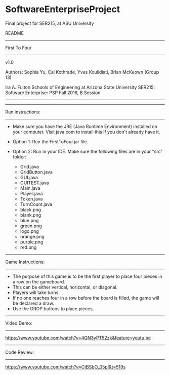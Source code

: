 # SoftwareEnterpriseProject
Final project for SER215, at ASU University


README

**************
First To Four
**************
v1.0

Authors: Sophia Yu, Cal Kothrade, Yves Koulidiati, Brian McKeown
(Group 13)

Ira A. Fulton Schools of Engineering at Arizona State University
SER215: Software Enterprise: PSP
Fall 2016, B Session
********************************************************************************************************

******************
Run instructions: 
******************

- Make sure you have the JRE (Java Runtime Environment) installed on your computer. Visit java.com to install this if you don't already have it. 

- Option 1: Run the FirstToFour.jar file. 

- Option 2: Run in your IDE. Make sure the following files are in your "src" folder:

	- Grid.java
	- GridButton.java
	- GUI.java
	- GUITEST.java
	- Main.java
	- Player.java
	- Token.java
	- TurnCount.java
	- black.png
	- blank.png
	- blue.png
	- green.png
	- logo.png
	- orange.png
	- purple.png
	- red.png

*******************
Game Instructions:
*******************

- The purpose of this game is to be the first player to place four pieces in a row on the gameboard.
- This can be either vertical, horizontal, or diagonal.
- Players will take turns.
- If no one reaches four in a row before the board is filled, the game will be declared a draw.
- Use the DROP buttons to place pieces.

*******************
Video Demo:
*******************
https://www.youtube.com/watch?v=4QN3yPT52zk&feature=youtu.be

************
Code Review:
*************
https://www.youtube.com/watch?v=CtBSbO_05pI&t=519s
